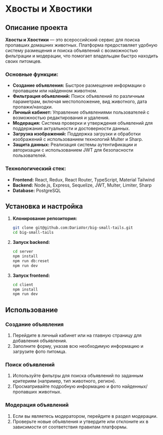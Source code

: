# Хвосты и Хвостики

## Описание проекта

**Хвосты и Хвостики** — это всероссийский сервис для поиска пропавших домашних животных. Платформа предоставляет удобную систему размещения и поиска объявлений с возможностью фильтрации и модерации, что помогает владельцам быстро находить своих питомцев.

### Основные функции:

- **Создание объявления:** Быстрое размещение информации о пропавшем или найденном животном.
- **Фильтрация объявлений:** Поиск объявлений по различным параметрам, включая местоположение, вид животного, дата пропажи/находки.
- **Личный кабинет:** Управление объявлениями пользователей с возможностью редактирования и удаления.
- **Модерация:** Система проверки и утверждения объявлений для поддержания актуальности и достоверности данных.
- **Загрузка изображений:** Поддержка загрузки и обработки изображений с использованием технологий Multer и Sharp.
- **Защита данных:** Реализация системы аутентификации и авторизации с использованием JWT для безопасности пользователей.

### Технологический стек:
- **Frontend:** React, Redux, React Router, TypeScript, Material Tailwind
- **Backend:** Node.js, Express, Sequelize, JWT, Multer, Limiter, Sharp
- **Database:** PostgreSQL

## Установка и настройка

1. **Клонирование репозитория:**
    ```bash
    git clone git@github.com:DariaVor/big-small-tails.git
    cd big-small-tails
    ```

2. **Запуск backend:**
    ```bash
    cd server
    npm install
    npm run db:reset
    npm run dev
    ```

3. **Запуск frontend:**
    ```bash
    cd client
    npm install
    npm run dev
    ```

## Использование

### Создание объявления

1. Перейдите в личный кабинет или на главную страницу для добавления объявления.
2. Заполните форму, указав всю необходимую информацию и загрузите фото питомца.

### Поиск объявлений

1. Используйте фильтры для поиска объявлений по заданным критериям (например, тип животного, регион).
2. Просматривайте подробную информацию и фото найденных/пропавших животных.

### Модерация объявлений

1. Если вы являетесь модератором, перейдите в раздел модерации.
2. Проверьте новые объявления и утвердите или отклоните их в зависимости от соответствия правилам платформы.

